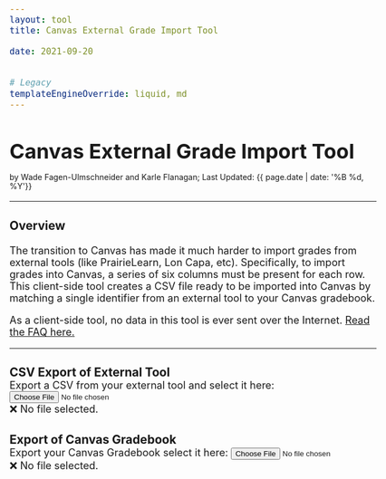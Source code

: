```yaml
---
layout: tool
title: Canvas External Grade Import Tool

date: 2021-09-20


# Legacy
templateEngineOverride: liquid, md
---
```

<script src="papaparse-5.3.1.min.js"></script>

<script>
var fr_canvas;
var fr_external;
var csv_canvas = null;
var csv_external = null; 

// https://stackoverflow.com/questions/19327749/javascript-blob-filename-without-link/19328891#19328891
var saveData = (function () {
  var a = document.createElement("a");
  document.body.appendChild(a);
  a.style = "display: none";
  return function (data, fileName) {
      
    var blob = new Blob([data], {type: "octet/stream"}),
        url = window.URL.createObjectURL(blob);
    a.href = url;
    a.download = fileName;
    a.click();
    window.URL.revokeObjectURL(url);
  };
}());

let dUIN = {};
let dNetID = {};
let dEMail = {};
let column_order = [];

downloadCSV = function() {
  onCSVReadComplete();

  let result = [];
  let result_map = {};

  // Find exported fields:
  for (let i = 0; i < csv_external.meta.fields.length; i++) {
    let header = csv_external.meta.fields[i];

    let el = document.getElementById(`col${i}`);
    if (!el || !el.checked) { continue; }

    // Scaling
    let scale = false;
    let scale_orig = NaN, scale_new = NaN;

    el = document.getElementById(`col${i}-canvas`);
    if (el && el.value.length > 0) {
      scale_new = +el.value;

      let el2 = document.getElementById(`col${i}-max`);
      if (el2 && el2.value.length > 0) {
        scale_orig = +el2.value;
      }
    }

    if (!isNaN(scale_orig) && !isNaN(scale_new)) {
      scale = true;
    }


    // Add `header` to the export:
    id_col = external_id_option.field;
    id_match = external_id_option.data;

    dID = null;
    if (id_match == "UIN") {
      dID = dUIN;
    } else if (id_match == "NetID") {
      dID = dNetID;
    } else if (id_match == "email") {
      dID = dEMail;
    }


    // Auto-fill zeros:
    let autofill_option = document.getElementById('autofill-zero');
    if (autofill_option && autofill_option.checked) {
      for (let id in dID) {
        dID[id][header] = 0;
        if (!result_map[id]) {
          result_map[id] = dID[id];
          result.push(dID[id]);
        }
      }
    }


    for (let row of csv_external.data) {
      let val = row[header];

      // Scaling:
      if (scale) {
        val = +val;
        if (isNaN(val)) {
          val = row[header];
        } else {
          val = val * scale_new / scale_orig;
        }
      }

      // Add Data:
      id = row[id_col];
      if (dID[id]) {
        dID[id][header] = val;

        if (!result_map[id]) {
          result_map[id] = dID[id];
          result.push(dID[id]);
        }
      }
    }

    column_order.push(header);
  }

  let csvForCanvas = Papa.unparse(result, {columns: column_order});

  // Download
  saveData(csvForCanvas, "upload-for-canvas.csv");


};

onCSVReadComplete = function() {
  dUIN = {};
  dNetID = {};
  dEMail = {};
  result = [];
  column_order = [];

  if (csv_canvas == null || csv_external == null) {
    document.getElementById("assessment-area").style.display = "none";
    return;
  }


  // Populate from Canvas:
  for (let header of required_canvas_fields) {
    column_order.push(header);
  }

  let canvas_headers = csv_canvas.meta.fields;
  for (let row of csv_canvas.data) {
    if (row.ID == "") { continue; }
    let d = {};
    for (let i = 0; i < required_canvas_fields.length; i++) {
      d[ canvas_headers[i] ] = row[ canvas_headers[i] ];
    }
    dUIN[ d["Integration ID"] ] = d;
    dNetID[ d["SIS Login ID"] ] = d;
    dEMail[ d["SIS Login ID"] + "@illinois.edu" ] = d;
    d["__matched_canvas_record"] = false;
  }

  // Check external file:
  let dID = null;
  let id_match = external_id_option.data;
  if (id_match == "UIN") {
    dID = dUIN;
  } else if (id_match == "NetID") {
    dID = dNetID;
  } else if (id_match == "email") {
    dID = dEMail;
  }

  let id_col = external_id_option.field;
  let warnings = [];
  for (let row of csv_external.data) {
    let id = row[id_col];
    if (!dID[id]) {
      let extraStudentIDs = [];
      for (let key in external_id_options) {
        if (external_id_options[key] == external_id_option) { continue; }
        extraStudentIDs.push( "<b>" + row[external_id_options[key].field] + "</b>" );
      }

      let extraStudentIDs_str = "";
      if (extraStudentIDs.length > 0) {
        extraStudentIDs_str = ` (${extraStudentIDs.join(", ")})`;
      }

      warnings.push(`Unable to find Canvas data for <b>${id}</b>${extraStudentIDs_str} so their scores will not appear in the output. <i>(Is this person enrolled in Canvas?)</i>`);
    } else {
      dID[id]["__matched_canvas_record"] = true;
    }
  }

  if (warnings.length > 0) {
    warnings.unshift(`<i class="waf-canvas-warning"><b>${warnings.length}</b> unique IDs appeared in the external assessment data but not in Canvas data</i>:`);
    warnings.push("");
  }
  

  // Check canvas:
  let warnings2 = [];
  for (let d of result) {
    if (!d["__matched_canvas_record"]) {
      warnings2.push(`Unable to find external assessment data for <b>${d["Student"]}</b> (<b>${d["SIS Login ID"]}</b>, <b>${d["Integration ID"]}</b>) so their scores will not appear in the output. <i>(Is this person enrolled in the external tool?)</i>`);
    } else {
      delete d["__matched_canvas_record"];
    }
  }

  if (warnings2.length > 0) {
    warnings2.unshift(`<i class="waf-canvas-warning"><b>${warnings2.length}</b> unique IDs appeared in the Canvas data but not in external assessment data</i>:`);
  }

  warnings = warnings.concat(warnings2);


  if (warnings.length > 0) {
    document.getElementById("warnings").innerHTML = warnings.join("<br>");
    document.getElementById("warnings").style.display = "block";
  } else {
    document.getElementById("warnings").style.display = "none";
  }

  document.getElementById("assessment-area").style.display = "block";
}

const required_canvas_fields = ["Student", "ID", "SIS User ID", "SIS Login ID", "Integration ID", "Section"];

onload_canvas = function() {
  csv_canvas = Papa.parse(fr_canvas.result, {header: true});

  // Verify canvas file
  let canvas_headers = csv_canvas.meta.fields;

  if (canvas_headers.length < required_canvas_fields.length) {
    document.getElementById("canvasResult").innerHTML = `❌ Not a canvas gradebook export (detected columns: ${canvas_headers.length}).`;
    csv_canvas = null;
    onCSVReadComplete();
    return;
  }

  for (let i = 0; i < required_canvas_fields.length; i++) {
    if (required_canvas_fields[i] != canvas_headers[i]) {
      document.getElementById("canvasResult").innerHTML = `❌ Not a canvas gradebook export (missing column \`${required_canvas_fields[i]}\`).`;
      csv_canvas = null;
      onCSVReadComplete();
      return;
    }
  }

  document.getElementById("canvasResult").innerHTML = `✔️ Found ${csv_canvas.data.length - 1} students.`;

  onCSVReadComplete();
}

var external_id_options = {};
var external_column_options = {};
var external_id_option = null;

onload_external = function() {
  csv_external = Papa.parse(fr_external.result, {header: true});
  let headers = csv_external.meta.fields;

  // Lon Capa Detection:
  if (csv_external.data.length >= 4 && headers.length > 0 && csv_external.data[3][headers[0]] == "username") {
    // Chop the top three lines off the file:
    let s = fr_external.result;
    for (let i = 0; i < 3; i++) {
      s = s.substring(s.indexOf("\n") + 1);
    }
    s = "username" + s;

    // Re-parse it:
    csv_external = Papa.parse(s, {header: true});
    headers = csv_external.meta.fields;
    csv_external.data.shift();
  }

  external_id_options = {};
  external_grade_columns = {};
  for (let header of headers) {
    if (header == "UIN") {
      if (csv_external.data[0][header].length == 9) {
        external_id_options["UIN"] = { "field": header, "data": "UIN" }
      }
    } else if (header == "UID" || header.toLowerCase() == "username" || header.toLowerCase() == "email" || header.toLowerCase() == "netid" || header.toLowerCase() == "user id") {
      if (csv_external.data[0][header].indexOf("@illinois.edu") != -1) {
        external_id_options["email"] = { "field": header, "data": "email" }
      } else if (csv_external.data[0][header].indexOf("@") == -1) {
        external_id_options["NetID"] = { "field": header, "data": "NetID" }
      }
    } else if (header == "Name") {
      external_id_options["name"] = { "field": header, "data": "name" }
    } else if (header != "") {
      external_grade_columns[header] = { "field": header, "max": 0 }
    }
  }

  if (external_id_options["UIN"]) {
    external_id_option = external_id_options["UIN"];
  } else if (external_id_options["email"]) {
    external_id_option = external_id_options["email"];
  } else if (external_id_options["NetID"]) {
    external_id_option = external_id_options["NetID"];
  } else {

    // Check if canvas file:
    let isCanvasFile = false;
    if (headers.length >= required_canvas_fields.length) {
      for (let i = 0; i < required_canvas_fields.length; i++) {
        if (required_canvas_fields[i] != headers[i]) {
          break;
        }
      }
      isCanvasFile = true;
    }

    if (isCanvasFile) {
      document.getElementById("externalResult").innerHTML = `⚠️ This file is a Canvas gradebook export and not an external tool CSV export.  Use this file in the <b>Export of Canvas Gradebook</b>.`;
    } else if (headers.length < 2) {
      document.getElementById("externalResult").innerHTML = `❌ No identification field found and very few columns found -- is this a CSV file?`;
    } else {
      document.getElementById("externalResult").innerHTML = `❌ No identification field found. See <a href="faq.html#my-external-csv-does-not-work">FAQ: &quot;My external CSV does not work&quot;</a> for information on how get me the format so I can add a new CSV format added to this tool.`;
    }


    csv_external = null;
    onCSVReadComplete();
    return;
  }

  if (external_grade_columns.length == 0) {
    document.getElementById("externalResult").innerHTML = `❌ No assessments fields found.`;
    csv_external = null;
    onCSVReadComplete();
    return;
  }

  let html = `<table class="table table-striped waf-canvas-table"><thead><tr><th>Export?</th><th>Assessment</th><th>Scale Value?</th></tr></thead><tbody>`;

  for (let i = 0; i < headers.length; i++) {
    let header = headers[i];
    if (external_grade_columns[header]) {
      let gc = external_grade_columns[header];

      // Calculate max value
      for (let d of csv_external.data) {
        let val = +d[header];
        if (!isNaN(val) && val > gc.max) { gc.max = val; }
      }

      html += `<tr>`;
      html += `<td><input type="checkbox" data-column-index="${i}" id="col${i}"></td>`;
      html += `<td><label for="col${i}">${gc.field}</label></td>`
      html += `<td>
      Scale from #/<input type="text" style="max-width: 50px;" value="${gc.max}" id="col${i}-max"> to #/<input type="text" style="max-width: 50px;" id="col${i}-canvas" onchange="javascript:ensureCheck(${i})"> for Canvas.
      <div class="small"><i>The maximum value found in the column data was ${gc.max}.</i></div>
      </td>`
      html += `</tr>`;
    }
  }

  html += `</tbody></table>`;


  document.getElementById("assignments").innerHTML = html;

  document.getElementById("externalResult").innerHTML = `✔️ Found ${csv_external.data.length - 1} students and using \`${external_id_option.field}\` column for identification.`;
  onCSVReadComplete();

}

ensureCheck = function(i) {
  document.getElementById(`col${i}`).checked = true;
};

canvas = function() {
};

canvasCSV_change = function() {
  let canvasCSV = document.getElementById("canvasCSV");
  if (!canvasCSV || !canvasCSV.files || !canvasCSV.files[0]) {
    document.getElementById("canvasResult").innerHTML = `❌ No file selected.`;
    csv_canvas = null;
    onCSVReadComplete();
    return;
  }

  fr_canvas = new FileReader();
  fr_canvas.onload = onload_canvas;
  fr_canvas.readAsText(canvasCSV.files[0]);
}

externalCSV_change = function() {
  let externalCSV = document.getElementById("externalCSV");
  if (!externalCSV || !externalCSV.files || !externalCSV.files[0]) {
    document.getElementById("canvasResult").innerHTML = `❌ No file selected.`;
    csv_external = null;
    onCSVReadComplete();
    return;
  }

  fr_external = new FileReader();
  fr_external.onload = onload_external;
  fr_external.readAsText(externalCSV.files[0]);
}


</script>


# Canvas External Grade Import Tool
<div style="font-size: 14px; margin-top: -8px; line-height: 16px;">
  by Wade Fagen-Ulmschneider and Karle Flanagan; Last Updated: {{ page.date | date: '%B %d, %Y'}}
</div>

<hr>

### Overview

The transition to Canvas has made it much harder to import grades from external tools (like PrairieLearn, Lon Capa, etc).  Specifically, to import grades into Canvas, a series of six columns must be present for each row.  This client-side tool creates a CSV file ready to be imported into Canvas by matching a single identifier from an external tool to your Canvas gradebook.

As a client-side tool, no data in this tool is ever sent over the Internet.  [Read the FAQ here.](faq.html)



<hr>

<style>
.waf-csv-select label, .waf-csv-select h3 {
  margin-bottom: 0px;
}

.waf-csv-select .form-control {
  line-height: 120%;
}

.waf-canvas-table {
  background-color: white;
  border: solid 1px black;
}

.waf-canvas-table thead, .waf-canvas-table th {
  border-top: solid 1px black !important;
}

body {
  font-size: 18px;
}

.waf-canvas-warning {
  background-color: lightyellow;
}

</style>

<div class="row waf-csv-select">
  <div class="mb-3 col-6">
    <h3><label for="externalCSV" class="form-label">CSV Export of External Tool</label></h3>
    Export a CSV from your external tool and select it here:
    <input class="form-control" onchange="javascript:externalCSV_change()" type="file" id="externalCSV">
    <div class="small ml-1" id="externalResult">❌ No file selected.</div>
  </div>
  <div class="mb-3 col-6">
    <h3><label for="canvasCSV" class="form-label">Export of Canvas Gradebook</label></h3>
    Export your Canvas Gradebook select it here:
    <input class="form-control" onchange="javascript:canvasCSV_change()" type="file" id="canvasCSV">
    <div class="small ml-1" id="canvasResult">❌ No file selected.</div>
  </div>
</div>


<div id="assessment-area" style="display: none;">
<div id="warnings" class="small mt-1" style="padding: 3px; max-height: 200px; overflow: hidden; overflow: auto; border: dashed 1px black; background-color: white;"></div>

<hr>

<h3>Assessment Selection and Scaling</h3>

<div id="assignments"></div>


<h3 class="mb-3">Download CSV for Canvas</h3>

<div>
  <button type="submit" class="btn btn-primary" onclick="javascript:downloadCSV()">Download Canvas-formatted CSV</button>
</div>


<!--
<h3>Advanced Options</h3>

<div>
  <input type="checkbox" id="autofill-zero"> <label for="autofill-zero">Auto-fill zeros for all students in the Canvas gradebook who are missing or have no grade on the assessment.</label>
</div>
-->

<div class="margin-bottom: 30px">&nbsp;</div>


</div>
